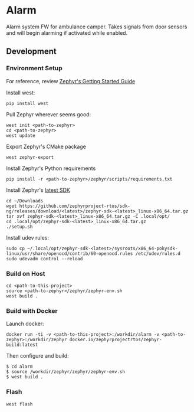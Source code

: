 # Alarm
Alarm system FW for ambulance camper. Takes signals from door sensors and will begin alarming if activated while enabled.

## Development
### Environment Setup
For reference, review [Zephyr's Getting Started Guide](https://docs.zephyrproject.org/latest/develop/getting_started/index.html)

Install west:
```
pip install west
```

<!--TODO: find a good way to lock to a version-->
Pull Zephyr wherever seems good:
```
west init <path-to-zephyr>
cd <path-to-zephyr>
west update
```

Export Zephyr's CMake package
```
west zephyr-export
```

Install Zephyr's Python requirements
```
pip install -r <path-to-zephyr>/zephyr/scripts/requirements.txt
```

Install Zephyr's [latest SDK](https://github.com/zephyrproject-rtos/sdk-ng/releases)
```
cd ~/Downloads
wget https://github.com/zephyrproject-rtos/sdk-ng/releases/download/<latest>/zephyr-sdk-<latest>_linux-x86_64.tar.gz
tar xvf zephyr-sdk-<latest>_linux-x86_64.tar.gz -C .local/opt/
cd .local/opt/zephyr-sdk-<latest>_linux-x86_64.tar.gz
./setup.sh
```

Install udev rules:
```
sudo cp ~/.local/opt/zephyr-sdk-<latest>/sysroots/x86_64-pokysdk-linux/usr/share/openocd/contrib/60-openocd.rules /etc/udev/rules.d
sudo udevadm control --reload
```

### Build on Host
```
cd <path-to-this-project>
source <path-to-zephyr>/zephyr/zephyr-env.sh
west build .
```

### Build with Docker
Launch docker:
```
docker run -ti -v <path-to-this-project>:/workdir/alarm -v <path-to-zephyr>:/workdir/zephyr docker.io/zephyrprojectrtos/zephyr-build:latest
```

Then configure and build:
```
$ cd alarm
$ source /workdir/zephyr/zephyr/zephyr-env.sh
$ west build .
```

### Flash
```
west flash
```
